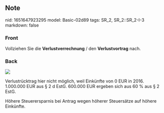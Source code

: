 ## Note
nid: 1651647923295
model: Basic-02d89
tags: SR_2, SR_2::SR_2-I-3
markdown: false

### Front
Vollziehen Sie die <b>Verlustverrechnung</b> / den
<b>Verlustvortrag</b> nach.

### Back
<img src="paste-e6e444fd7c709949aa317e256ce01b20b155471f.jpg">

Verlustrücktrag hier nicht möglich, weil Einkünfte von 0 EUR in 2016.
1.000.000 EUR aus § 2 d EstG.
600.000 EUR ergeben sich aus 60 % aus § 2 EstG.

Höhere Steuerersparnis bei Antrag wegen höherer Steuersätze auf höhere Einkünfte.
